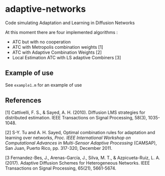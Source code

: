 # adaptive-networks


Code simulating Adaptation and Learning in Diffusion Networks

At this moment there are four implemented algorithms :

* ATC but with no cooperation
* ATC with Metropolis combination weights [1]
* ATC with Adaptive Combination Weights [2]
* Local Estimation ATC with LS adaptive Combiners [3]


## Example of use

See `example1.m` for an example of use


## References

[1] Cattivelli, F. S., & Sayed, A. H. (2010). Diffusion LMS strategies for distributed estimation. IEEE Transactions on Signal Processing, 58(3), 1035-1048.

[2] S-Y. Tu and A. H. Sayed, Optimal combination rules for adaptation and learning over networks, _Proc. IEEE International Workshop on Computational Advances in Multi-Sensor Adaptive Processing_ (CAMSAP), San Juan, Puerto Rico, pp. 317-320, December 2011. 

[3 Fernandez-Bes, J., Arenas-García, J., Silva, M. T., & Azpicueta-Ruiz, L. A. (2017). Adaptive Diffusion Schemes for Heterogeneous Networks. IEEE Transactions on Signal Processing, 65(21), 5661-5674.


